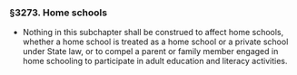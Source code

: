 ### §3273. Home schools
* Nothing in this subchapter shall be construed to affect home schools, whether a home school is treated as a home school or a private school under State law, or to compel a parent or family member engaged in home schooling to participate in adult education and literacy activities.